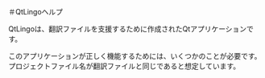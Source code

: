 ＃QtLingoヘルプ

QtLingoは、翻訳ファイルを支援するために作成されたQtアプリケーションです。

このアプリケーションが正しく機能するためには、いくつかのことが必要です。
プロジェクトファイル名が翻訳ファイルと同じであると想定しています。